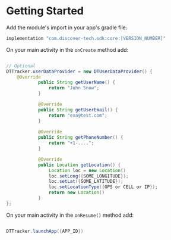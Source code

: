 # Getting Started

Add the module's import in your app's gradle file:

``` gradle
implementation "com.discover-tech.sdk:core:[VERSION_NUMBER]"
```

On your main activity in the `onCreate` method add:

``` java

// Optional 
DTTracker.userDataProvider = new DTUserDataProvider() {
    @Override
            public String getUserName() {
                return "John Snow";
            }

            @Override
            public String getUserEmail() {
                return "exa@test.com";
            }
            
            @Override
            public String getPhoneNumber() {
                return "+1-....";
            }

            @Override
            public Location getLocation() {
                Location loc = new Location()
                loc.setLong({SOME_LONGITUDE});
                loc.setLat({SOME_LATITUDE});
                loc.setLocationType({GPS or CELL or IP});
                return new Location()
            }
};
```

On your main activity in the `onResume()` method add:

``` java

DTTracker.launchApp({APP_ID})
```
